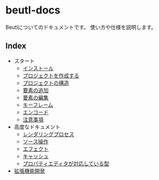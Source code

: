 # beutl-docs

Beutlについてのドキュメントです。
使い方や仕様を説明します。

## Index
- スタート
  - [インストール](./ja/get-started/1.install.md)
  - [プロジェクトを作成する](./ja/get-started/2.create-project.md)
  - [プロジェクトの構造](./ja/get-started/3.project-structure.md)
  - [要素の追加](./ja/get-started/4.add-element.md)
  - [要素の編集](./ja/get-started/5.edit-element.md)
  - [キーフレーム](./ja/get-started/6.keyframe.md)
  - [エンコード](./ja/get-started/7.encode.md)
  - [注意事項](./ja/get-started/9.notes.md)
- 高度なドキュメント
  - [レンダリングプロセス](./ja/advanced/1.rendering-process.md)
  - [ソース操作](./ja/advanced/2.source-operator.md)
  - [エフェクト](./ja/advanced/3.filter-effect.md)
  - [キャッシュ](./ja/advanced/4.render-cache.md)
  - [プロパティエディタが対応している型](./ja/advanced/5.supported-types-by-property-editor.md)
- [拡張機能開発](./ja/拡張機能.md)